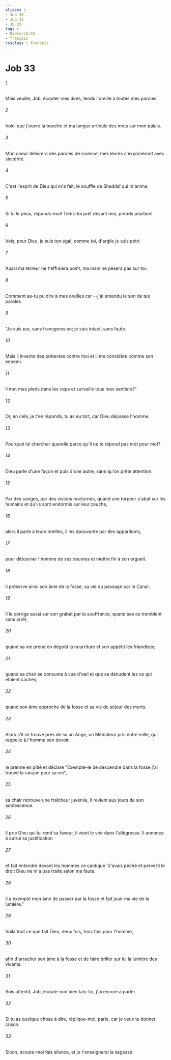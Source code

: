 ```yaml
---
aliases : 
- Job 33
- Job 33
- Jb 33
tags : 
- Bible/Jb/33
- français
cssclass : français
---
```


# Job 33

###### 1
Mais veuille, Job, écouter mes dires, tends l'oreille à toutes mes paroles. 
###### 2
Voici que j'ouvre la bouche et ma langue articule des mots sur mon palais. 
###### 3
Mon coeur délivrera des paroles de science, mes lèvres s'exprimeront avec sincérité.
###### 4
C'est l'esprit de Dieu qui m'a fait, le souffle de Shaddaï qui m'anima.
###### 5
Si tu le peux, réponds-moi! Tiens-toi prêt devant moi, prends position! 
###### 6
Vois, pour Dieu, je suis ton égal, comme toi, d'argile je suis pétri. 
###### 7
Aussi ma terreur ne t'effraiera point, ma main ne pèsera pas sur toi.
###### 8
Comment as-tu pu dire à mes oreilles car --j'ai entendu le son de tes paroles
###### 9
"Je suis pur, sans transgression; je suis intact, sans faute.
###### 10
Mais il invente des prétextes contre moi et il me considère comme son ennemi.
###### 11
Il met mes pieds dans les ceps et surveille tous mes sentiers?"
###### 12
Or, en cela, je t'en réponds, tu as eu tort, car Dieu dépasse l'homme.
###### 13
Pourquoi lui chercher querelle parce qu'il ne te répond pas mot pour mot?
###### 14
Dieu parle d'une façon et puis d'une autre, sans qu'on prête attention.
###### 15
Par des songes, par des visions nocturnes, quand une torpeur s'abat sur les humains et qu'ils sont endormis sur leur couche,
###### 16
alors il parle à leurs oreilles, il les épouvante par des apparitions,
###### 17
pour détourner l'homme de ses oeuvres et mettre fin à son orgueil.
###### 18
Il préserve ainsi son âme de la fosse, sa vie du passage par le Canal.
###### 19
Il le corrige aussi sur son grabat par la souffrance, quand ses os tremblent sans arrêt,
###### 20
quand sa vie prend en dégoût la nourriture et son appétit les friandises;
###### 21
quand sa chair se consume à vue d'oeil et que se dénudent les os qui étaient cachés;
###### 22
quand son âme approche de la fosse et sa vie du séjour des morts.
###### 23
Alors s'il se trouve près de lui un Ange, un Médiateur pris entre mille, qui rappelle à l'homme son devoir,
###### 24
le prenne en pitié et déclare "Exempte-le de descendre dans la fosse j'ai trouvé la rançon pour sa vie",
###### 25
sa chair retrouve une fraîcheur juvénile, il revient aux jours de son adolescence.
###### 26
Il prie Dieu qui lui rend sa faveur, il vient le voir dans l'allégresse. Il annonce à autrui sa justification
###### 27
et fait entendre devant les hommes ce cantique "J'avais péché et perverti le droit Dieu ne m'a pas traité selon ma faute.
###### 28
Il a exempté mon âme de passer par la fosse et fait jouir ma vie de la lumière."
###### 29
Voilà tout ce que fait Dieu, deux fois, trois fois pour l'homme,
###### 30
afin d'arracher son âme à la fosse et de faire briller sur lui la lumière des vivants.
###### 31
Sois attentif, Job, écoute-moi bien tais-toi, j'ai encore à parler.
###### 32
Si tu as quelque chose à dire, réplique-moi, parle, car je veux te donner raison.
###### 33
Sinon, écoute-moi fais silence, et je t'enseignerai la sagesse.
